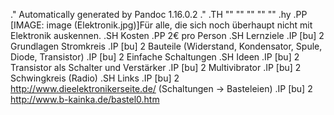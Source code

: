 .\" Automatically generated by Pandoc 1.16.0.2
.\"
.TH "" "" "" "" ""
.hy
.PP
[IMAGE: image (Elektronik.jpg)]Für alle, die sich noch überhaupt nicht
mit Elektronik auskennen.
.SH Kosten
.PP
2€ pro Person
.SH Lernziele
.IP \[bu] 2
Grundlagen Stromkreis
.IP \[bu] 2
Bauteile (Widerstand, Kondensator, Spule, Diode, Transistor)
.IP \[bu] 2
Einfache Schaltungen
.SH Ideen
.IP \[bu] 2
Transistor als Schalter und Verstärker
.IP \[bu] 2
Multivibrator
.IP \[bu] 2
Schwingkreis (Radio)
.SH Links
.IP \[bu] 2
<http://www.dieelektronikerseite.de/> (Schaltungen \-> Basteleien)
.IP \[bu] 2
<http://www.b-kainka.de/bastel0.htm>
